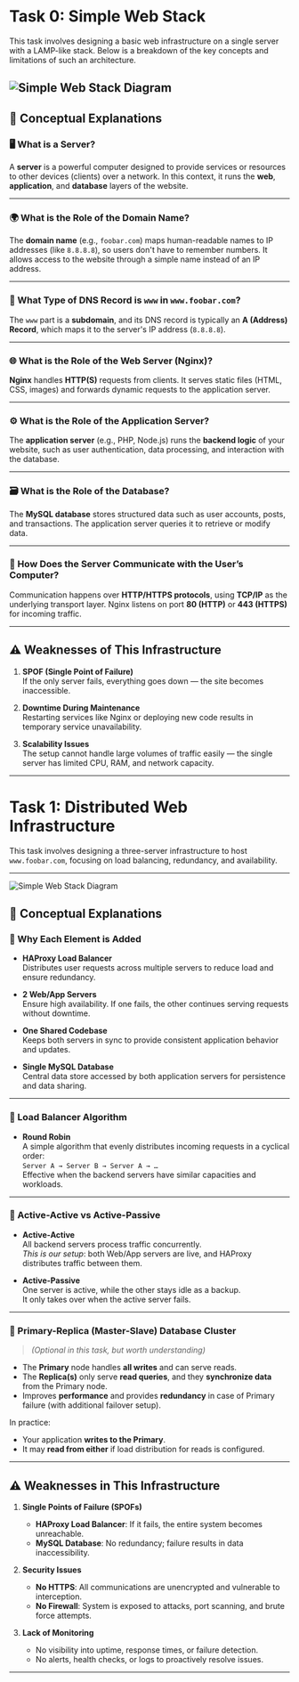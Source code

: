# Task 0: Simple Web Stack

This task involves designing a basic web infrastructure on a single server with a LAMP-like stack. Below is a breakdown of the key concepts and limitations of such an architecture.

![Simple Web Stack Diagram](0x09-web_infrastructure_design/Web-Infrastructure.png)
---

## 🧠 Conceptual Explanations

### 🖥️ What is a Server?
A **server** is a powerful computer designed to provide services or resources to other devices (clients) over a network. In this context, it runs the **web**, **application**, and **database** layers of the website.

---

### 🌍 What is the Role of the Domain Name?
The **domain name** (e.g., `foobar.com`) maps human-readable names to IP addresses (like `8.8.8.8`), so users don't have to remember numbers. It allows access to the website through a simple name instead of an IP address.

---

### 📛 What Type of DNS Record is `www` in `www.foobar.com`?
The `www` part is a **subdomain**, and its DNS record is typically an **A (Address) Record**, which maps it to the server's IP address (`8.8.8.8`).

---

### 🌐 What is the Role of the Web Server (Nginx)?
**Nginx** handles **HTTP(S)** requests from clients. It serves static files (HTML, CSS, images) and forwards dynamic requests to the application server.

---

### ⚙️ What is the Role of the Application Server?
The **application server** (e.g., PHP, Node.js) runs the **backend logic** of your website, such as user authentication, data processing, and interaction with the database.

---

### 🗃️ What is the Role of the Database?
The **MySQL database** stores structured data such as user accounts, posts, and transactions. The application server queries it to retrieve or modify data.

---

### 📡 How Does the Server Communicate with the User’s Computer?
Communication happens over **HTTP/HTTPS protocols**, using **TCP/IP** as the underlying transport layer. Nginx listens on port **80 (HTTP)** or **443 (HTTPS)** for incoming traffic.

---

## ⚠️ Weaknesses of This Infrastructure

1. **SPOF (Single Point of Failure)**  
   If the only server fails, everything goes down — the site becomes inaccessible.

2. **Downtime During Maintenance**  
   Restarting services like Nginx or deploying new code results in temporary service unavailability.

3. **Scalability Issues**  
   The setup cannot handle large volumes of traffic easily — the single server has limited CPU, RAM, and network capacity.

---

# Task 1: Distributed Web Infrastructure

This task involves designing a three-server infrastructure to host `www.foobar.com`, focusing on load balancing, redundancy, and availability.

---

![Simple Web Stack Diagram](0x09-web_infrastructure_design/1-distributed_web_infrastructure.png)
## 🧠 Conceptual Explanations

### 🔧 Why Each Element is Added

- **HAProxy Load Balancer**  
  Distributes user requests across multiple servers to reduce load and ensure redundancy.

- **2 Web/App Servers**  
  Ensure high availability. If one fails, the other continues serving requests without downtime.

- **One Shared Codebase**  
  Keeps both servers in sync to provide consistent application behavior and updates.

- **Single MySQL Database**  
  Central data store accessed by both application servers for persistence and data sharing.

---

### 🔁 Load Balancer Algorithm

- **Round Robin**  
  A simple algorithm that evenly distributes incoming requests in a cyclical order:  
  `Server A → Server B → Server A → …`  
  Effective when the backend servers have similar capacities and workloads.

---

### 🔄 Active-Active vs Active-Passive

- **Active-Active**  
  All backend servers process traffic concurrently.  
  _This is our setup_: both Web/App servers are live, and HAProxy distributes traffic between them.

- **Active-Passive**  
  One server is active, while the other stays idle as a backup.  
  It only takes over when the active server fails.

---

### 🧬 Primary-Replica (Master-Slave) Database Cluster

> _(Optional in this task, but worth understanding)_

- The **Primary** node handles **all writes** and can serve reads.
- The **Replica(s)** only serve **read queries**, and they **synchronize data** from the Primary node.
- Improves **performance** and provides **redundancy** in case of Primary failure (with additional failover setup).
  
In practice:
- Your application **writes to the Primary**.
- It may **read from either** if load distribution for reads is configured.

---

## ⚠️ Weaknesses in This Infrastructure

1. **Single Points of Failure (SPOFs)**  
   - **HAProxy Load Balancer**: If it fails, the entire system becomes unreachable.  
   - **MySQL Database**: No redundancy; failure results in data inaccessibility.

2. **Security Issues**  
   - **No HTTPS**: All communications are unencrypted and vulnerable to interception.  
   - **No Firewall**: System is exposed to attacks, port scanning, and brute force attempts.

3. **Lack of Monitoring**  
   - No visibility into uptime, response times, or failure detection.  
   - No alerts, health checks, or logs to proactively resolve issues.

---


